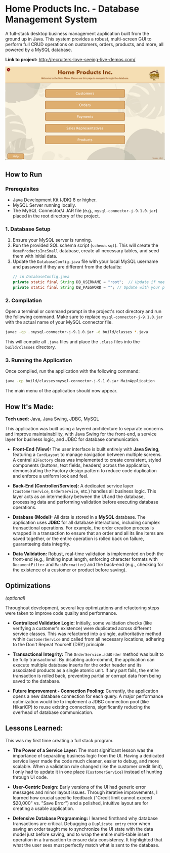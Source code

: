 # Home Products Inc. - Database Management System

A full-stack desktop business management application built from the ground up in Java. This system provides a robust, multi-screen GUI to perform full CRUD operations on customers, orders, products, and more, all powered by a MySQL database.

**Link to project:** http://recruiters-love-seeing-live-demos.com/

![A screenshot of the Home Products Inc. application main menu](main_menu_screenshot.png)

## How to Run

### Prerequisites
*   Java Development Kit (JDK) 8 or higher.
*   MySQL Server running locally.
*   The MySQL Connector/J JAR file (e.g., `mysql-connector-j-9.1.0.jar`) placed in the root directory of the project.

### 1. Database Setup
1.  Ensure your MySQL server is running.
2.  Run the provided SQL schema script (`schema.sql`). This will create the `HomeProductsIncSmall` database, create all necessary tables, and seed them with initial data.
3.  Update the `DatabaseConfig.java` file with your local MySQL username and password if they are different from the defaults:
    ```java
    // in DatabaseConfig.java
    private static final String DB_USERNAME = "root";  // Update if needed
    private static final String DB_PASSWORD = ""; // Update with your password
    ```

### 2. Compilation
Open a terminal or command prompt in the project's root directory and run the following command. Make sure to replace `mysql-connector-j-9.1.0.jar` with the actual name of your MySQL connector file.

```bash
javac -cp .:mysql-connector-j-9.1.0.jar -d build/classes *.java
```
This will compile all `.java` files and place the `.class` files into the `build/classes` directory.

### 3. Running the Application
Once compiled, run the application with the following command:

```bash
java -cp build/classes:mysql-connector-j-9.1.0.jar MainApplication
```
The main menu of the application should now appear.

## How It's Made:

**Tech used:** Java, Java Swing, JDBC, MySQL

This application was built using a layered architecture to separate concerns and improve maintainability, with Java Swing for the front-end, a service layer for business logic, and JDBC for database communication.

*   **Front-End (View):** The user interface is built entirely with **Java Swing**, featuring a `CardLayout` to manage navigation between multiple screens. A central `UIFactory` class was implemented to create consistent, styled components (buttons, text fields, headers) across the application, demonstrating the Factory design pattern to reduce code duplication and enforce a uniform look and feel.

*   **Back-End (Controller/Service):** A dedicated service layer (`CustomerService`, `OrderService`, etc.) handles all business logic. This layer acts as an intermediary between the UI and the database, processing data and performing validation before executing database operations.

*   **Database (Model):** All data is stored in a **MySQL** database. The application uses **JDBC** for all database interactions, including complex transactional operations. For example, the order creation process is wrapped in a transaction to ensure that an order and all its line items are saved together, or the entire operation is rolled back on failure, guaranteeing data integrity.

*   **Data Validation:** Robust, real-time validation is implemented on both the front-end (e.g., limiting input length, enforcing character formats with `DocumentFilter` and `MaskFormatter`) and the back-end (e.g., checking for the existence of a customer or product before saving).

## Optimizations
*(optional)*

Throughout development, several key optimizations and refactoring steps were taken to improve code quality and performance.

*   **Centralized Validation Logic:** Initially, some validation checks (like verifying a customer's existence) were duplicated across different service classes. This was refactored into a single, authoritative method within `CustomerService` and called from all necessary locations, adhering to the Don't Repeat Yourself (DRY) principle.

*   **Transactional Integrity:** The `OrderService.addOrder` method was built to be fully transactional. By disabling auto-commit, the application can execute multiple database inserts for the order header and its associated products as a single atomic unit. If any part fails, the entire transaction is rolled back, preventing partial or corrupt data from being saved to the database.

*   **Future Improvement - Connection Pooling:** Currently, the application opens a new database connection for each query. A major performance optimization would be to implement a JDBC connection pool (like HikariCP) to reuse existing connections, significantly reducing the overhead of database communication.

## Lessons Learned:

This was my first time creating a full stack program.

*   **The Power of a Service Layer:** The most significant lesson was the importance of separating business logic from the UI. Having a dedicated service layer made the code much cleaner, easier to debug, and more scalable. When a validation rule changed (like the customer credit limit), I only had to update it in one place (`CustomerService`) instead of hunting through UI code.

*   **User-Centric Design:** Early versions of the UI had generic error messages and minor layout issues. Through iterative improvements, I learned how crucial specific feedback ("Credit limit cannot exceed $20,000" vs. "Save Error") and a polished, intuitive layout are for creating a usable application.

*   **Defensive Database Programming:** I learned firsthand why database transactions are critical. Debugging a `Duplicate entry` error when saving an order taught me to synchronize the UI state with the data model just before saving, and to wrap the entire multi-table insert operation in a transaction to ensure data consistency. It highlighted that what the user sees must perfectly match what is sent to the database.
